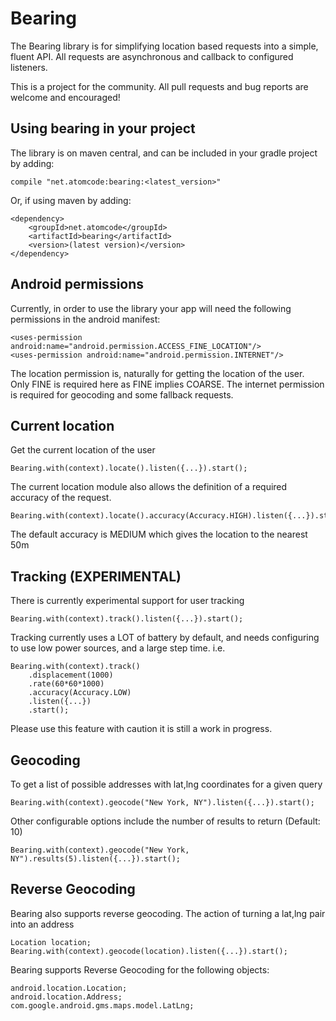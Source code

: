 Bearing
=======

The Bearing library is for simplifying location based requests into a simple, fluent API.
All requests are asynchronous and callback to configured listeners.

This is a project for the community. All pull requests and bug reports are welcome and encouraged!

## Using bearing in your project

The library is on maven central, and can be included in your gradle project by
adding:

    compile "net.atomcode:bearing:<latest_version>"

Or, if using maven by adding:

    <dependency>
        <groupId>net.atomcode</groupId>
        <artifactId>bearing</artifactId>
        <version>(latest version)</version>
    </dependency>
	
## Android permissions

Currently, in order to use the library your app will need the following permissions in the android manifest:

	<uses-permission android:name="android.permission.ACCESS_FINE_LOCATION"/>
	<uses-permission android:name="android.permission.INTERNET"/>
	
The location permission is, naturally for getting the location of the user. Only FINE is required here as FINE implies COARSE.
The internet permission is required for geocoding and some fallback requests.

## Current location

Get the current location of the user

	Bearing.with(context).locate().listen({...}).start();

The current location module also allows the definition of a required accuracy of the request.

	Bearing.with(context).locate().accuracy(Accuracy.HIGH).listen({...}).start();

The default accuracy is MEDIUM which gives the location to the nearest 50m

## Tracking (EXPERIMENTAL)

There is currently experimental support for user tracking

    Bearing.with(context).track().listen({...}).start();

Tracking currently uses a LOT of battery by default, and needs configuring to
use low power sources, and a large step time. i.e.

    Bearing.with(context).track()
        .displacement(1000)
        .rate(60*60*1000)
        .accuracy(Accuracy.LOW)
        .listen({...})
        .start();

Please use this feature with caution it is still a work in progress.

## Geocoding

To get a list of possible addresses with lat,lng coordinates for a given query

	Bearing.with(context).geocode("New York, NY").listen({...}).start();

Other configurable options include the number of results to return (Default: 10)

	Bearing.with(context).geocode("New York, NY").results(5).listen({...}).start();

## Reverse Geocoding

Bearing also supports reverse geocoding. The action of turning a lat,lng pair into an address

	Location location;
	Bearing.with(context).geocode(location).listen({...}).start();

Bearing supports Reverse Geocoding for the following objects:

	android.location.Location;
	android.location.Address;
	com.google.android.gms.maps.model.LatLng;
